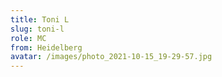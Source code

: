 ```yaml
---
title: Toni L
slug: toni-l
role: MC
from: Heidelberg
avatar: /images/photo_2021-10-15_19-29-57.jpg
---
```

